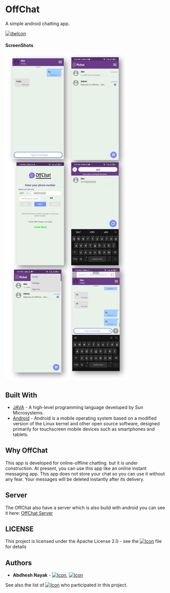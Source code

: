 # OffChat

A simple android chatting app.

[![dwIcon](https://img.shields.io/badge/Download%20Now-brightgreen)](https://github.com/abdheshnayak/OffChat/releases)

#### ScreenShots

![Image of the Main Screen](screenshots/1.png)


## Built With

* [JAVA](https://docs.oracle.com/javase/8/docs/api/) - A high-level programming language developed by Sun Microsystems.
* [Android](https://developer.android.com/docs) - Android is a mobile operating system based on a modified version of the Linux kernel and other open source software, designed primarily for touchscreen mobile devices such as smartphones and tablets.

## Why OffChat

This app is developed for online-offline chatting. but it is under construction. At present, you can use this app like an online instant messaging app.
This app does not store your chat so you can use it without any fear.
Your messages will be deleted instantly after its delivery.

## Server

The OffChat also have a server which is also build with android you can see it here:
[OffChat Server](https://github.com/abdheshnayak/OffChat/tree/master/ServerOffChat)
## LICENSE

This project is licensed under the Apache License 2.0 - see the [![Icon](https://img.shields.io/badge/LICENSE-brightgreen)](LICENSE) file for details

## Authors

* **Abdhesh Nayak** - [![Icon](https://img.shields.io/badge/Github-lightgrey)](https://github.com/abdheshnayak), [![Icon](https://img.shields.io/badge/LinkedIn-blue)](https://www.linkedin.com/in/abdhesh-nayak/)

See also the list of [![Icon](https://img.shields.io/badge/Contributors-inactive)](https://github.com/abdheshnayak/OffChat/contributors) who participated in this project.
